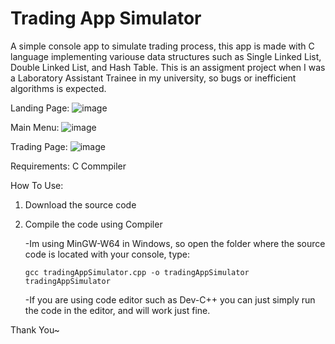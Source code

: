# Trading App Simulator

A simple console app to simulate trading process, this app is made with C language implementing variouse data structures such as Single Linked List, Double Linked List, and Hash Table.
This is an assigment project when I was a Laboratory Assistant Trainee in my university, so bugs or inefficient algorithms is expected.

Landing Page: 
![image](https://github.com/user-attachments/assets/e525c1ca-db4b-45c8-857b-baad28b0180f)

 
Main Menu: 
![image](https://github.com/user-attachments/assets/aded968b-eac8-4adc-abea-c75067f3adea)


Trading Page:
![image](https://github.com/user-attachments/assets/9fff078a-bd2e-4022-9c33-5bd3a36c5de7)

Requirements: C Commpiler

How To Use:
  1. Download the source code
  2. Compile the code using Compiler
     
     -Im using MinGW-W64 in Windows, so open the folder where the source code is located with your console, type:
     
         gcc tradingAppSimulator.cpp -o tradingAppSimulator
         tradingAppSimulator
     
     -If you are using code editor such as Dev-C++ you can just simply run the code in the editor, and will work just fine.

     
Thank You~

